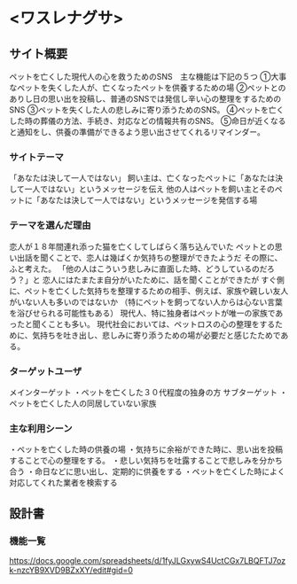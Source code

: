 # <ワスレナグサ>

## サイト概要
ペットを亡くした現代人の心を救うためのSNS　主な機能は下記の５つ
①大事なペットを失くした人が、亡くなったペットを供養するための場
②ペットとのありし日の思い出を投稿し、普通のSNSでは発信し辛い心の整理をするためのSNS
③ペットを失くした人の悲しみに寄り添うためのSNS。
④ペットを亡くした時の葬儀の方法、手続き、対応などの情報共有のSNS。
⑤命日が近くなると通知をし、供養の準備ができるよう思い出させてくれるリマインダー。

### サイトテーマ
「あなたは決して一人ではない」
飼い主は、亡くなったペットに「あなたは決して一人ではない」というメッセージを伝え
他の人はペットを飼い主とそのペットに「あなたは決して一人ではない」というメッセージを発信する場

### テーマを選んだ理由
恋人が１８年間連れ添った猫を亡くしてしばらく落ち込んでいた
ペットとの思い出話を聞くことで、恋人は幾ばくか気持ちの整理ができたようだ
その際に、ふと考えた。
「他の人はこういう悲しみに直面した時、どうしているのだろう？」と
恋人にはたまたま自分がいたために、話を聞くことができたが
すぐ側に、ペットを亡くした気持ちを整理するための相手、例えば、家族や親しい友人がいない人も多いのではないか
（特にペットを飼ってない人からは心ない言葉を浴びせられる可能性もある）
現代人、特に独身者はペットが唯一の家族であったと聞くことも多い。
現代社会においては、ペットロスの心の整理をするために、気持ちを吐き出し、悲しみに寄り添うための場が必要だと感じたためである。

### ターゲットユーザ
メインターゲット
・ペットを亡くした３０代程度の独身の方
サブターゲット
・ペットを亡くした人の同居していない家族

### 主な利用シーン
・ペットを亡くした時の供養の場
・気持ちに余裕ができた時に、思い出を投稿することで心の整理をする。
・悲しい気持ちを吐露することで悲しみを分かち合う
・命日などに思い出し、定期的に供養をする
・ペットを亡くした時によく対応してくれた業者を検索する

## 設計書

### 機能一覧
https://docs.google.com/spreadsheets/d/1fyJLGxywS4UctCGx7LBQFTJ7ozk-nzcYB9XVD9BZxXY/edit#gid=0

